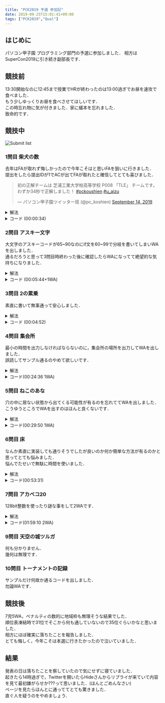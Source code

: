```yaml
---
title: "PCK2019 予選 参加記"
date: 2019-09-25T15:01:41+09:00
tags: ["PCK2019","Qual"]
---
```

## はじめに

パソコン甲子園 プログラミング部門の予選に参加しました．
相方はSuperCon2019に引き続き副部長です．

## 競技前

13:30開始なのに12:45まで授業でHRが終わったのは13:00過ぎでお昼を速攻で食べました．  
もう少しゆっくりお昼を食べさせてほしいです．  
この時忘れ物に気が付きました．家に蟻本を忘れました．  
致命的です．  

## 競技中

![Submit list](submitlist.jpg)

### 1問目 柴犬の数

去年はFAが取れず悔しかったので今年こそはと思いFAを狙いに行きました．  
提出をしたら提出IDが1でACが出てFAが取れたと確信してとても喜びました．  
<blockquote class="twitter-tweet"><p lang="ja" dir="ltr">初の正解チームは 芝浦工業大学柏高等学校 P008 「TLE」 チームです。<br>わずか34秒で正解しました！ <a href="https://twitter.com/hashtag/pckoushien?src=hash&amp;ref_src=twsrc%5Etfw">#pckoushien</a> <a href="https://twitter.com/hashtag/u_aizu?src=hash&amp;ref_src=twsrc%5Etfw">#u_aizu</a></p>&mdash; パソコン甲子園ツイッター班 (@pc_koshien) <a href="https://twitter.com/pc_koshien/status/1172730137642553344?ref_src=twsrc%5Etfw">September 14, 2019</a></blockquote> <script async src="https://platform.twitter.com/widgets.js" charset="utf-8"></script>

<details><summary>解法</summary>
入力を受け取って全て足して出力します。  
</details>

<details><summary>コード (00:00:34)</summary>

```cpp
#include <bits/stdc++.h>
#include <assert.h>
using namespace std;
using i64 = long long;

int main()
{
  i64 r, b, w, g;
  cin >> r >> b >> w >> g;
  cout << r + b + w + g << endl;
  return 0;
}
```

</details>

### 2問目 アスキー文字

大文字のアスキーコードが65~90なのにif文を60~99で分岐を書いてしまいWAを出しました．  
通るだろうと思って3問目時終わった後に確認したらWAになってて絶望的な気持ちになりました．  

<details><summary>解法</summary>
問題の指示通りにif文を書きます．  
</details>

<details><summary>コード (00:05:44+1WA)</summary>

```cpp
#include <bits/stdc++.h>
#include <assert.h>
using namespace std;
using i64 = long long;

int main()
{
  i64 n;
  cin >> n;
  if (65 <= n && n <= 90)
    cout << 1 << endl;
  else if (97 <= n && n <= 122)
    cout << 2 << endl;
  else
    cout << 0 << endl;
  return 0;
}
```

</details>

### 3問目 2の累乗

素直に書いて無事通って安心しました．  

<details><summary>解法</summary>
1に2を掛けていきNを次2を掛けたらNを超える場合にループから抜けます．  
</details>

<details><summary>コード (00:04:52)</summary>

```cpp
#include <bits/stdc++.h>
#include <assert.h>
using namespace std;
using i64 = long long;

int main()
{
  i64 n;
  cin >> n;
  i64 ans = 1;
  while (ans * 2 <= n)
    ans *= 2;
  cout << ans << endl;
  return 0;
}
```

</details>

### 4問目 集会所

最小の時間を出力しなければならないのに，集会所の場所を出力してWAを出しました．  
誤読してサンプル通るのやめて欲しいです．  

<details><summary>解法</summary>
ソートして西の端と東の端の平均の座標が集会所の場所です．  
西端，東端それぞれからかかる時間を求めて大きい方を出力します．  
</details>

<details><summary>コード(00:24:36 1WA)</summary>

```cpp
#include <bits/stdc++.h>
#include <assert.h>
using namespace std;
using i64 = long long;

int main()
{
  i64 n;
  cin >> n;
  vector<i64> x(n);
  for (i64 i = 0; i < n; i++)
    cin >> x[i];
  sort(x.begin(), x.end());
  i64 p = (x[0] + x[n - 1]) / 2;
  cout << max(abs(p - x[0]), abs(p - x[n - 1])) << endl;
  return 0;
}
```

</details>

### 5問目 ねこのあな

穴の中に居ない状態から出てくる可能性が有るのを忘れててWAを出しました．  
こうゆうところでWAを出すのはほんと良くないです．  

<details><summary>解法</summary>
Stackを用いてシュミレーションをします。  
</details>

<details><summary>コード(00:29:50 1WA)</summary>

```cpp
#include <bits/stdc++.h>
#include <assert.h>
using namespace std;
using i64 = long long;

int main()
{
  i64 l;
  cin >> l;
  vector<i64> c(l);
  for (i64 i = 0; i < l; i++)
    cin >> c[i];
  vector<i64> h;
  vector<bool> in(l);
  for (i64 i = 0; i < l; i++)
  {
    if (0 < c[i])
    {
      h.push_back(c[i]);
      if (in[c[i] - 1])
      {
        cout << i + 1 << endl;
        return 0;
      }
      in[c[i] - 1] = true;
    }
    else
    {
      if (0 < h.size() && h[h.size() - 1] == -c[i])
      {
        h.pop_back();
        in[-c[i] - 1] = false;
      }
      else
      {
        cout << i + 1 << endl;
        return 0;
      }
    }
  }
  cout << "OK" << endl;
  return 0;
}
```

</details>

### 6問目 床

なんか素直に実装しても通りそうでしたが良いのか何か簡単な方法が有るのかと思ってとても悩みました．  
悩んでたせいで無駄に時間を使いました．  

<details><summary>解法</summary>
四角形の角4点の座標を持ち範囲内に入力の座標が来るまで繰り返します．  
</details>

<details><summary>コード(00:53:31)</summary>

```cpp
#include <bits/stdc++.h>
#include <assert.h>
using namespace std;
using i64 = long long;

int main()
{
  i64 x, y;
  cin >> x >> y;
  i64 px[2] = {0, 1};
  i64 py[2] = {0, 1};
  if (x == 0 && y == 0)
  {
    cout << 1 << endl;
    return 0;
  }
  for (i64 i = 0;; i++)
  {
    if (i % 4 == 0)
    {
      px[1] += abs(py[1] - py[0]);
      if (px[0] <= x && x < px[1] && py[0] <= y && y < py[1])
      {
        cout << (i + 1) % 3 + 1 << endl;
        return 0;
      }
    }
    else if (i % 4 == 1)
    {
      py[1] += abs(px[1] - px[0]);
      if (px[0] <= x && x < px[1] && py[0] <= y && y < py[1])
      {
        cout << (i + 1) % 3 + 1 << endl;
        return 0;
      }
    }
    else if (i % 4 == 2)
    {
      px[0] -= abs(py[1] - py[0]);
      if (px[0] <= x && x < px[1] && py[0] <= y && y < py[1])
      {
        cout << (i + 1) % 3 + 1 << endl;
        return 0;
      }
    }
    else
    {
      py[0] -= abs(px[1] - px[0]);
      if (px[0] <= x && x < px[1] && py[0] <= y && y < py[1])
      {
        cout << (i + 1) % 3 + 1 << endl;
        return 0;
      }
    }
  }
  return 0;
}
```

</details>

### 7問目 アカベコ20

128bit整数を使ったり謎な事をして2WAです．  

<details><summary>解法</summary>
全ての組み合わせで何日周期で公演をするか最小公倍数を求め，最小公倍数の種類の数を出力します．  
</details>

<details><summary>コード(01:59:10 2WA)</summary>

```cpp
#include <bits/stdc++.h>
#include <assert.h>
using namespace std;
using i64 = long long;

int main()
{
  i64 n;
  cin >> n;
  vector<i64> p(n);
  for (i64 i = 0; i < n; i++)
    cin >> p[i];
  set<i64> d;
  for (i64 i = 1; i < (1LL << n); i++)
  {
    i64 g = -1;
    for (i64 j = 0; j < n; j++)
      if (i & (1 << j))
      {
        if (g == -1)
          g = p[j];
        else
          g = g * p[j] / __gcd(g, p[j]);
      }
    d.insert(g);
  }
  cout << d.size() << endl;
  return 0;
}
```

</details>

### 9問目 天空の城ツルガ

何も分かりません．  
幾何は無理です．  

### 10問目 トーナメントの記録

サンプルだけ何故か通るコードを出しました．  
勿論WAです．  

## 競技後

7完5WA，ペナルティの数的に地域枠も無理そうな結果でした．  
順位表凍結時で31位でそこから何も通していないので35位ぐらいかなと思いました．  
相方にほぼ確実に落ちたことを報告しました．  
とても悔しく，今年こそは本選に行きたかったので泣いていました．  

## 結果

発表の日は落ちたことを察していたので気にせずに寝ていました．  
起きたら14時過ぎで，Twitterを開いたらHideさんからリプライが来ていて内容を見て最初嫌がらせか???って思いました．(ほんとごめんなさい)  
ページを見たらほんとに通っててとても驚きました．  
直ぐ人を疑うのをやめましょう．  
